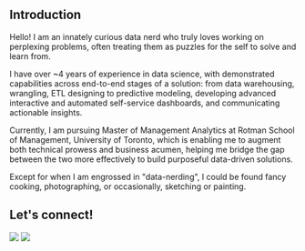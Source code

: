 ## Introduction

Hello! I am an innately curious data nerd who truly loves working on perplexing problems, often treating them as puzzles for the self to solve and learn from.

I have over ~4 years of experience in data science, with demonstrated capabilities across end-to-end stages of a solution: from data warehousing, wrangling, ETL designing to predictive modeling, developing advanced interactive and automated self-service dashboards, and communicating actionable insights.

Currently, I am pursuing Master of Management Analytics at Rotman School of Management, University of Toronto, which is enabling me to augment both technical prowess and business acumen, helping me bridge the gap between the two more effectively to build purposeful data-driven solutions.

Except for when I am engrossed in "data-nerding", I could be found fancy cooking, photographing, or occasionally, sketching or painting.

## Let's connect!
[![](https://img.shields.io/badge/LinkedIn-vdivyansh-informational?style=for-the-badge&logo=linkedin)](https://www.linkedin.com/in/vdivyansh/)
[![](https://img.shields.io/badge/Gmail-divyansh.app-red?style=for-the-badge&logo=gmail)](mailto:divyansh.app@gmail.com)
<!-- [![](https://img.shields.io/badge/Instagram-itsdivyansh-maroon?style=for-the-badge&logo=instagram)](https://www.instagram.com/itsdivyansh/)
